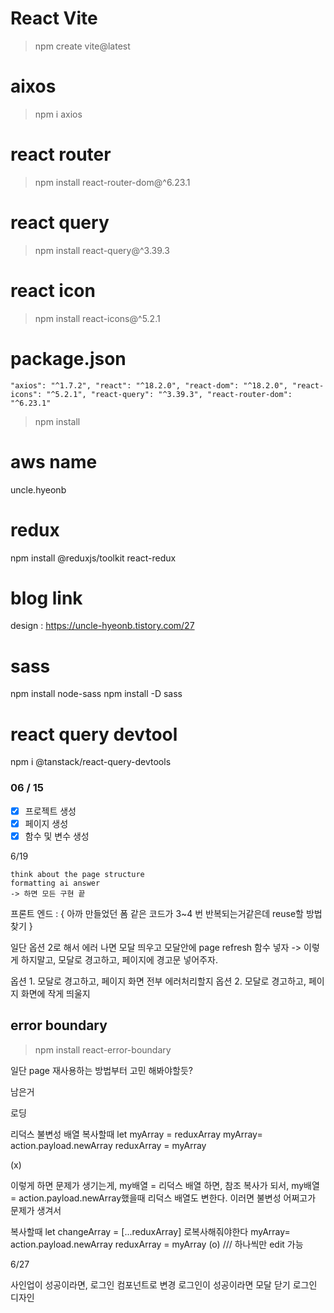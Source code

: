 # React Vite

> npm create vite@latest

# aixos

> npm i axios

# react router

> npm install react-router-dom@^6.23.1

# react query

> npm install react-query@^3.39.3

# react icon

> npm install react-icons@^5.2.1

# package.json

`"axios": "^1.7.2",
"react": "^18.2.0",
"react-dom": "^18.2.0",
"react-icons": "^5.2.1",
"react-query": "^3.39.3",
"react-router-dom": "^6.23.1"`

> npm install

# aws name

uncle.hyeonb

# redux

npm install @reduxjs/toolkit react-redux

# blog link

design : https://uncle-hyeonb.tistory.com/27

# sass

npm install node-sass
npm install -D sass

# react query devtool

npm i @tanstack/react-query-devtools

### 06 / 15

-   [x] 프로젝트 생성
-   [x] 페이지 생성
-   [x] 함수 및 변수 생성

6/19

    think about the page structure
    formatting ai answer
    -> 하면 모든 구현 끝

프론트 엔드 : {
아까 만들었던 폼 같은 코드가 3~4 번 반복되는거같은데 reuse할 방법 찾기
}

일단 옵션 2로 해서 에러 나면 모달 띄우고 모달안에 page refresh 함수 넣자 -> 이렇게 하지말고, 모달로 경고하고, 페이지에 경고문 넣어주자.

옵션 1. 모달로 경고하고, 페이지 화면 전부 에러처리할지
옵션 2. 모달로 경고하고, 페이지 화면에 작게 띄울지

## error boundary

> npm install react-error-boundary

일단 page 재사용하는 방법부터 고민 해봐야할듯?

남은거

로딩

리덕스 불변성
배열 복사할때
let myArray = reduxArray
myArray= action.payload.newArray
reduxArray = myArray

(x)

이렇게 하면 문제가 생기는게, my배열 = 리덕스 배열 하면, 참조 복사가 되서, my배열 = action.payload.newArray했을때 리덕스 배열도 변한다. 이러면 불변성 어쩌고가 문제가 생겨서

복사할때
let changeArray = [...reduxArray] 로복사해줘야한다
myArray= action.payload.newArray
reduxArray = myArray
(o)
/// 하나씩만 edit 가능

6/27

사인업이 성공이라면, 로그인 컴포넌트로 변경
로그인이 성공이라면 모달 닫기
로그인 디자인
